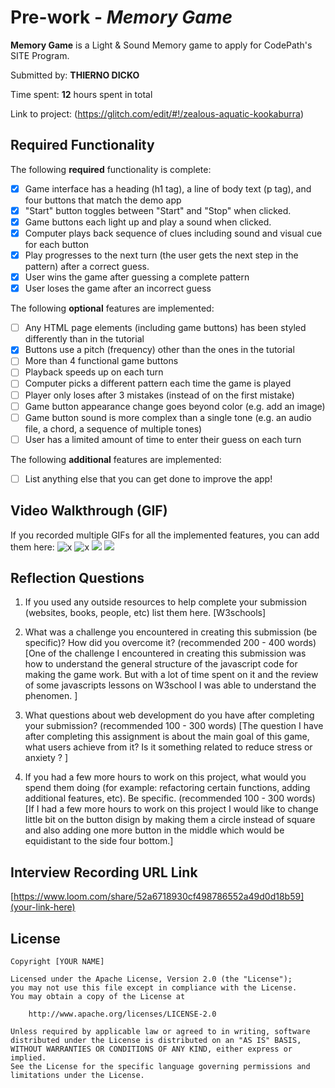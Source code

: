 # Pre-work - _Memory Game_

**Memory Game** is a Light & Sound Memory game to apply for CodePath's SITE Program.

Submitted by: **THIERNO DICKO**

Time spent: **12** hours spent in total

Link to project: (https://glitch.com/edit/#!/zealous-aquatic-kookaburra)

## Required Functionality

The following **required** functionality is complete:

- [x] Game interface has a heading (h1 tag), a line of body text (p tag), and four buttons that match the demo app
- [x] "Start" button toggles between "Start" and "Stop" when clicked.
- [x] Game buttons each light up and play a sound when clicked.
- [x] Computer plays back sequence of clues including sound and visual cue for each button
- [x] Play progresses to the next turn (the user gets the next step in the pattern) after a correct guess.
- [x] User wins the game after guessing a complete pattern
- [x] User loses the game after an incorrect guess

The following **optional** features are implemented:

- [ ] Any HTML page elements (including game buttons) has been styled differently than in the tutorial
- [x] Buttons use a pitch (frequency) other than the ones in the tutorial
- [ ] More than 4 functional game buttons
- [ ] Playback speeds up on each turn
- [ ] Computer picks a different pattern each time the game is played
- [ ] Player only loses after 3 mistakes (instead of on the first mistake)
- [ ] Game button appearance change goes beyond color (e.g. add an image)
- [ ] Game button sound is more complex than a single tone (e.g. an audio file, a chord, a sequence of multiple tones)
- [ ] User has a limited amount of time to enter their guess on each turn

The following **additional** features are implemented:

- [ ] List anything else that you can get done to improve the app!

## Video Walkthrough (GIF)

If you recorded multiple GIFs for all the implemented features, you can add them here:
![x](http://g.recordit.co/fZ0Dmr5Abc.gif)
![x](http://g.recordit.co/IR2DxUD3p3.gif)
![](gif3-link-here)
![](gif4-link-here)

## Reflection Questions

1. If you used any outside resources to help complete your submission (websites, books, people, etc) list them here.
   [W3schools]

2. What was a challenge you encountered in creating this submission (be specific)? How did you overcome it? (recommended 200 - 400 words)
   [One of the challenge I encountered in creating this submission was how to understand the general structure of the javascript code for making the game work. But with a lot of time spent on it and the review of some javascripts lessons on W3school I was able to understand the phenomen. ]

3. What questions about web development do you have after completing your submission? (recommended 100 - 300 words)
   [The question I have after completing this assignment is about the main goal of this game, what users achieve from it? Is it something related to reduce stress or anxiety ? ]

4. If you had a few more hours to work on this project, what would you spend them doing (for example: refactoring certain functions, adding additional features, etc). Be specific. (recommended 100 - 300 words)
   [If I had a few more hours to work on this project I would like to change little bit on the button disign by making them a circle instead of square and also adding one more button in the middle which would be equidistant to the side four bottom.]

## Interview Recording URL Link

[https://www.loom.com/share/52a6718930cf498786552a49d0d18b59](your-link-here)

## License

    Copyright [YOUR NAME]

    Licensed under the Apache License, Version 2.0 (the "License");
    you may not use this file except in compliance with the License.
    You may obtain a copy of the License at

        http://www.apache.org/licenses/LICENSE-2.0

    Unless required by applicable law or agreed to in writing, software
    distributed under the License is distributed on an "AS IS" BASIS,
    WITHOUT WARRANTIES OR CONDITIONS OF ANY KIND, either express or implied.
    See the License for the specific language governing permissions and
    limitations under the License.
